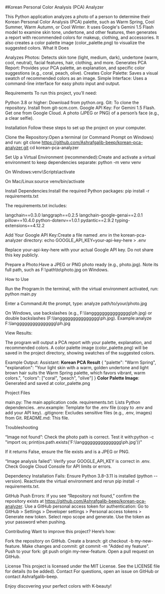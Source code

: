 #Korean Personal Color Analysis (PCA) Analyzer

This Python application analyzes a photo of a person to determine their Korean Personal Color Analysis (PCA) palette, such as Warm Spring, Cool Summer, Warm Autumn, or Cool Winter. It uses Google's Gemini 1.5 Flash model to examine skin tone, undertone, and other features, then generates a report with recommended colors for makeup, clothing, and accessories. It also creates a color palette image (color_palette.png) to visualize the suggested colors.
What It Does

Analyzes Photos: Detects skin tone (light, medium, dark), undertone (warm, cool, neutral), facial features, hair, clothing, and more.
Generates PCA Report: Provides your PCA palette, an explanation, and specific color suggestions (e.g., coral, peach, olive).
Creates Color Palette: Saves a visual swatch of recommended colors as an image.
Simple Interface: Uses a command-line interface for easy photo input and output.

Requirements
To run this project, you’ll need:

Python 3.8 or higher: Download from python.org.
Git: To clone the repository. Install from git-scm.com.
Google API Key: For Gemini 1.5 Flash. Get one from Google Cloud.
A photo (JPEG or PNG) of a person’s face (e.g., a clear selfie).

Installation
Follow these steps to set up the project on your computer.

Clone the Repository:Open a terminal (or Command Prompt on Windows) and run:
git clone https://github.com/Ashrafgalib-beep/korean-pca-analyzer.git
cd korean-pca-analyzer


Set Up a Virtual Environment (recommended):Create and activate a virtual environment to keep dependencies separate:
python -m venv venv


On Windows:venv\Scripts\activate


On Mac/Linux:source venv/bin/activate




Install Dependencies:Install the required Python packages:
pip install -r requirements.txt

The requirements.txt includes:

langchain==0.3.0
langgraph==0.2.5
langchain-google-genai==2.0.1
pillow==10.4.0
python-dotenv==1.0.1
pydantic==2.9.2
typing-extensions==4.12.2


Add Your Google API Key:Create a file named .env in the korean-pca-analyzer directory:
echo GOOGLE_API_KEY=your-api-key-here > .env

Replace your-api-key-here with your actual Google API key. Do not share this key publicly.

Prepare a Photo:Have a JPEG or PNG photo ready (e.g., photo.jpg). Note its full path, such as F:\path\to\photo.jpg on Windows.


How to Use

Run the Program:In the terminal, with the virtual environment activated, run:
python main.py


Enter a Command:At the prompt, type:
analyze path/to/your/photo.jpg


On Windows, use backslashes (e.g., F:\langgggggggggggggg\ph.jpg) or double backslashes (F:\\langgggggggggggggg\\ph.jpg).
Example:analyze F:\langgggggggggggggg\ph.jpg




View Results:

The program will output a PCA report with your palette, explanation, and recommended colors.
A color palette image (color_palette.png) will be saved in the project directory, showing swatches of the suggested colors.



Example Output:
Assistant:
**Korean PCA Result**
{
  "palette": "Warm Spring",
  "explanation": "Your light skin with a warm, golden undertone and light brown hair suits the Warm Spring palette, which favors vibrant, warm colors.",
  "colors": ["coral", "peach", "olive"]
}
**Color Palette Image**: Generated and saved at color_palette.png

Project Files

main.py: The main application code.
requirements.txt: Lists Python dependencies.
.env.example: Template for the .env file (copy to .env and add your API key).
.gitignore: Excludes sensitive files (e.g., .env, images) from Git.
README.md: This file.

Troubleshooting

“Image not found”:
Check the photo path is correct. Test it with:python -c "import os; print(os.path.exists('F:\\langgggggggggggggg\\ph.jpg'))"

If it returns False, ensure the file exists and is a JPEG or PNG.


“Image analysis failed”:
Verify your GOOGLE_API_KEY is correct in .env.
Check Google Cloud Console for API limits or errors.


Dependency Installation Fails:
Ensure Python 3.8–3.11 is installed (python --version).
Reactivate the virtual environment and rerun pip install -r requirements.txt.


GitHub Push Errors:
If you see “Repository not found,” confirm the repository exists at https://github.com/Ashrafgalib-beep/korean-pca-analyzer.
Use a GitHub personal access token for authentication:
Go to GitHub > Settings > Developer settings > Personal access tokens > Generate new token.
Select repo scope and generate.
Use the token as your password when pushing.





Contributing
Want to improve this project? Here’s how:

Fork the repository on GitHub.
Create a branch: git checkout -b my-new-feature.
Make changes and commit: git commit -m "Added my feature".
Push to your fork: git push origin my-new-feature.
Open a pull request on GitHub.

License
This project is licensed under the MIT License. See the LICENSE file for details (to be added).
Contact
For questions, open an issue on GitHub or contact Ashrafgalib-beep.

Enjoy discovering your perfect colors with K-beauty!
